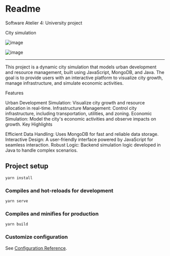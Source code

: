 # Readme
Software Atelier 4: University project

City simulation

![image](https://github.com/user-attachments/assets/9e308a4b-2ff9-4106-b87b-1f7e3aacf843)

![image](https://github.com/user-attachments/assets/0d8e29c0-ae56-4ca7-a737-bd939b39f36f)

---------------------------------------
This project is a dynamic city simulation that models urban development and resource management, built using JavaScript, MongoDB, and Java. The goal is to provide users with an interactive platform to visualize city growth, manage infrastructure, and simulate economic activities.


Features

Urban Development Simulation: Visualize city growth and resource allocation in real-time.
Infrastructure Management: Control city infrastructure, including transportation, utilities, and zoning.
Economic Simulation: Model the city's economic activities and observe impacts on growth.
Key Highlights

Efficient Data Handling: Uses MongoDB for fast and reliable data storage.
Interactive Design: A user-friendly interface powered by JavaScript for seamless interaction.
Robust Logic: Backend simulation logic developed in Java to handle complex scenarios.

## Project setup
```
yarn install
```

### Compiles and hot-reloads for development
```
yarn serve
```

### Compiles and minifies for production
```
yarn build
```

### Customize configuration
See [Configuration Reference](https://cli.vuejs.org/config/).
